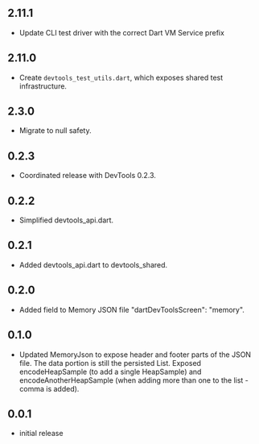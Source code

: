 ## 2.11.1
- Update CLI test driver with the correct Dart VM Service prefix
## 2.11.0
- Create `devtools_test_utils.dart`, which exposes shared test infrastructure.  
## 2.3.0
- Migrate to null safety.
## 0.2.3
- Coordinated release with DevTools 0.2.3.
## 0.2.2
- Simplified devtools_api.dart.
## 0.2.1
- Added devtools_api.dart to devtools_shared.
## 0.2.0
- Added field to Memory JSON file "dartDevToolsScreen": "memory".
## 0.1.0
- Updated MemoryJson to expose header and footer parts of the JSON file. The data portion is still the persisted List<HeapSample>.  Exposed encodeHeapSample (to add a single HeapSample) and encodeAnotherHeapSample (when adding more than one to the list - comma is added).
## 0.0.1
- initial release
